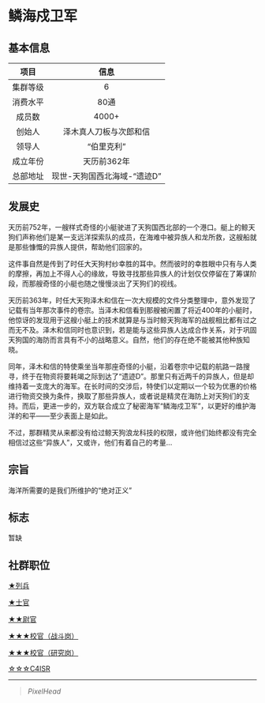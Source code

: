 # 鳞海戍卫军

## 基本信息

项目|信息
:--:|:--:
集群等级|6
消费水平|80通
成员数|4000+
创始人|泽木真人刀板与次郎和信
领导人|“伯里克利”
成立年份|天历前362年
总部地址|现世-天狗国西北海域-“遗迹D”

## 发展史

天历前752年，一艘样式奇怪的小艇驶进了天狗国西北部的一个港口。艇上的鲸天狗们声称他们是某一支远洋探索队的成员，在海难中被异族人和龙所救，这艘船就是那些慷慨的异族人提供，帮助他们回家的。

这件事自然是传到了时任大天狗村纱幸胜的耳中。然而彼时的幸胜眼中只有与人类的摩擦，再加上不得人心的缘故，导致寻找那些异族人的计划仅仅停留在了筹谋阶段，而那艘奇怪的小艇也随之慢慢淡出了天狗们的视线。

天历前363年，时任大天狗泽木和信在一次大规模的文件分类整理中，意外发现了记载有当年那次事件的卷宗。当泽木和信看到那艘被闲置了将近400年的小艇时，他惊讶的发现用于这艘小艇上的技术就算是与当时鲸天狗海军的战舰相比都有过之而无不及。泽木和信同时也意识到，若是能与这些异族人达成合作关系，对于巩固天狗国的海防而言具有不小的战略意义。自然，他们的存在绝不能被其他种族知晓。

同年，泽木和信的特使乘坐当年那座奇怪的小艇，沿着卷宗中记载的航路一路搜寻，终于在物资将要耗竭之际到达了“遗迹D”。那里只有近两千的异族人，但是却维持着一支庞大的海军。在长时间的交涉后，特使们以定期以一个较为优惠的价格进行物资交换为条件，换取了那些异族人，或者说是精灵在海防上对天狗们的支持。而后，更进一步的，双方联合成立了秘密海军“鳞海戍卫军”，以更好的维护海洋的和平——至少表面上是如此。

不过，那群精灵从来都没有给过鲸天狗浪龙科技的权限，或许他们始终都没有完全相信过这些“异族人”，又或许，他们有着自己的考量...

## 宗旨

海洋所需要的是我们所维护的“绝对正义”

## 标志

暂缺

## 社群职位

<a href="../enlistedpersonnel" target="_blank">★列兵</a>

<a href="../noncommissionedofficer" target="_blank">★士官</a>

<a href="../lieutenant" target="_blank">★★尉官</a>

<a href="../battlecadet" target="_blank">★★★校官（战斗岗）</a>

<a href="../r&dcadet" target="_blank">★★★校官（研究岗）</a>

<a href="../C4ISR" target="_blank">☆☆☆C4ISR</a>

---

> *PixelHead*